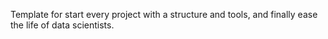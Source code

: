 Template for start every project with a structure and tools, and finally ease the life of data scientists.
